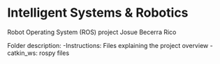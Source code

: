 # Intelligent Systems & Robotics
Robot Operating System (ROS) project
Josue Becerra Rico

Folder description: 
-Instructions: Files explaining the project overview
-catkin_ws: rospy files
